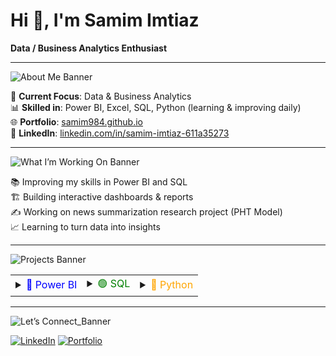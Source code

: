 # Hi 👋, I'm Samim Imtiaz  
**Data / Business Analytics Enthusiast**

---
![About Me Banner](https://img.shields.io/badge/🌟%20About_Me-—?style=for-the-badge&logo=github&color=111827&labelColor=0f172a)
 
📌 **Current Focus**: Data & Business Analytics  
📊 **Skilled in**: Power BI, Excel, SQL, Python (learning & improving daily)  
🌐 **Portfolio**: [samim984.github.io](https://samim984.github.io)  
💼 **LinkedIn**: [linkedin.com/in/samim-imtiaz-611a35273](https://linkedin.com/in/samim-imtiaz-611a35273)  


<!-- ![Tech Stack Banner](https://img.shields.io/badge/🛠%20Tech_Stack-—?style=for-the-badge&logo=github&color=111827&labelColor=0f172a)

- **Data Visualization**: Power BI  
- **Data Analysis**: Excel, SQL  
- **Programming**: Python  
- **Machine Learning**: PHT Model, Summarization Projects  -->

---
![What I’m Working On Banner](https://img.shields.io/badge/📌%20What_I’m_Working_On-—?style=for-the-badge&logo=github&color=111827&labelColor=0f172a)
 
📚 Improving my skills in Power BI and SQL  
🏗 Building interactive dashboards & reports  
✍️ Working on news summarization research project (PHT Model)  
📈 Learning to turn data into insights  

---
![Projects Banner](https://img.shields.io/badge/📁%20Projects-—?style=for-the-badge&logo=github&color=111827&labelColor=0f172a)


<table>
<tr>
<td>
 
<details>
 
<summary><span style="color:blue;">🔵 Power BI</span></summary>

- [Legendary ODI XI - From the mid 90s to Today](https://github.com/Samim984/Legendary-ODI-XI-From-the-mid-90s-to-today)  
- [Adventure Works Sales Return](https://github.com/Samim984/Adventure-Works-Sales-Return)  
- [Financial Performance Analysis](https://github.com/Samim984/Financial-Performance-Analysis)  
- [Blinkit Sales](https://github.com/Samim984/BLINKIT-SALES)  
- [Sales Overview Dashboard](https://github.com/Samim984/SALES-OVERVIEW-DASHBORD)  
- [Watch Sales](https://github.com/Samim984/WATCH-SALES)  
- [8 Car Sales Dashboard](https://github.com/Samim984/8-CAR-SALES-DASHBORD)  
- [Adidas Analysis](https://github.com/Samim984/Adidas-Analysis)  
- [Educational Performance and Resource Allocation](https://github.com/Samim984/CodeAlpha-Educational-Performance-and-Resource-Allocation)  
- [Financial Health Dashboard](https://github.com/Samim984/CodeAlpha-Financial-Health-Dashboard)  
- [Real Estate Market Trends](https://github.com/Samim984/CodeAlpha-Real-Estate-Market-Trends)  
- [Human Resources Analytics](https://github.com/Samim984/CodeAlpha-Human-Resources-Analytics)  


</details>

</td>
<td>

<details>
<summary><span style="color:green;">🟢 SQL</span></summary>

- [SQL Case Study](https://github.com/Samim984/SQL-CASE-STUDY-)  

</details>

</td>
<td>

<details>
<summary><span style="color:orange;">🐍 Python</span></summary>

- [Walmart Project](https://github.com/Samim984/Walmart-Project)  
- [Project Netflix](https://github.com/Samim984/Project-Netflix)  
- [Nifty 50 - Indian Stock Market](https://github.com/Samim984/Nifty_50_e_Indian_Stock_Market)  
- [A Fintech Firm - Financial Analysis](https://github.com/Samim984/A-Fintech-firm-financial-analyze)  
- [Internship Suvida Foundation - PHT Model](https://github.com/Samim984/Internship-Suvidafoundation-PHT)
- [Internship – Suvida Foundation (MKEM, SDS, MDS Summarization Research)](https://github.com/Samim984/Internship-Suvidafoundation-MKEM-SDS-MDS)

</details>

</td>
</tr>
</table>



<!-- Section banner (dark) -->
<!-- ![Stats Banner](https://img.shields.io/badge/📊%20GitHub%20Stats-—?style=for-the-badge&logo=github&color=111827&labelColor=0f172a)
  

![Samim's GitHub Stats](https://github-readme-stats.vercel.app/api?username=Samim984&show_icons=true&theme=radical)  
![GitHub Streak](https://raw.githubusercontent.com/Samim984/Samim984/main/streek.svg) 
![Top Languages](https://github-readme-stats.vercel.app/api/top-langs/?username=Samim984&layout=compact&theme=radical) 

-->


---
![Let’s Connect_Banner](https://img.shields.io/badge/🤝%20GitHub%20Let’s_Connect-—?style=for-the-badge&logo=github&color=111827&labelColor=0f172a)
 
[![LinkedIn](https://img.shields.io/badge/LinkedIn-0A66C2?style=for-the-badge&logo=linkedin&logoColor=white)](https://linkedin.com/in/samim-imtiaz-611a35273)
[![Portfolio](https://img.shields.io/badge/Portfolio-000000?style=for-the-badge&logo=github&logoColor=white)](https://samim984.github.io)   
